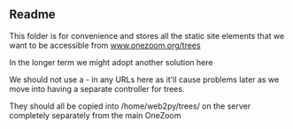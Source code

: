 ## Readme

This folder is for convenience and stores all the static site elements that we want to be accessible from www.onezoom.org/trees

In the longer term we might adopt another solution here

We should not use a - in any URLs here as it'll cause problems later as we move into having a separate controller for trees.

They should all be copied into /home/web2py/trees/ on the server completely separately from the main OneZoom
